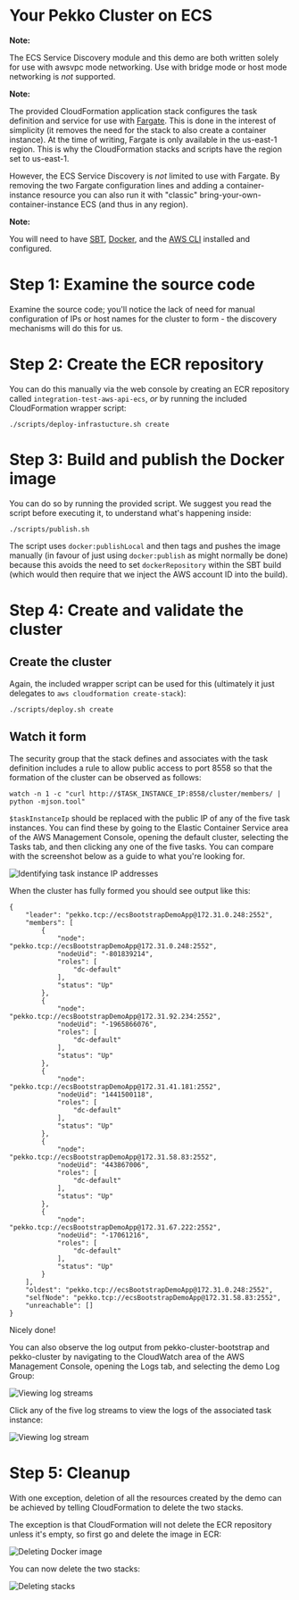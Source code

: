 # Your Pekko Cluster on ECS

**Note:**

The ECS Service Discovery module and this demo are both written solely
for use with awsvpc mode networking. Use with bridge mode or host mode
networking is _not_ supported.

**Note:**

The provided CloudFormation application stack configures the task definition
and service for use with [Fargate](https://aws.amazon.com/fargate/). This is
done in the interest of simplicity (it removes the need for the stack to also
create a container instance). At the time of writing, Fargate is only available
in the us-east-1 region. This is why the CloudFormation stacks and scripts have
the region set to us-east-1.

However, the ECS Service Discovery is _not_ limited to use with Fargate. By
removing the two Fargate configuration lines and adding a container-instance
resource you can also run it with "classic" bring-your-own-container-instance
ECS (and thus in any region).

**Note:**

You will need to have [SBT](https://www.scala-sbt.org/),
[Docker](https://www.docker.com), and the [AWS CLI](https://aws.amazon.com/cli/)
installed and configured.


# Step 1: Examine the source code

Examine the source code; you'll notice the lack of need for manual
configuration of IPs or host names for the cluster to form - the discovery
mechanisms will do this for us.


# Step 2: Create the ECR repository

You can do this manually via the web console by creating an ECR repository
called `integration-test-aws-api-ecs`, _or_ by running the included
CloudFormation wrapper script:

`./scripts/deploy-infrastucture.sh create`


# Step 3: Build and publish the Docker image

You can do so by running the provided script. We suggest you read the script
before executing it, to understand what's happening inside:

`./scripts/publish.sh`

The script uses `docker:publishLocal` and then tags and pushes the image
manually (in favour of just using `docker:publish` as might normally be done)
because this avoids the need to set `dockerRepository` within the SBT build
(which would then require that we inject the AWS account ID into the build).


# Step 4: Create and validate the cluster

## Create the cluster

Again, the included wrapper script can be used for this (ultimately it
just delegates to `aws cloudformation create-stack`):

`./scripts/deploy.sh create`


## Watch it form

The security group that the stack defines and associates with the task
definition includes a rule to allow public access to port 8558 so that the
formation of the cluster can be observed as follows:

`watch -n 1 -c "curl http://$TASK_INSTANCE_IP:8558/cluster/members/ | python
-mjson.tool"`

`$taskInstanceIp` should be replaced with the public IP of any of the five task
instances. You can find these by going to the Elastic Container Service area
of the AWS Management Console, opening the default cluster, selecting the Tasks
tab, and then clicking any one of the five tasks. You can compare with the
screenshot below as a guide to what you're looking for.

![Identifying task instance IP addresses](screenshots/identify-task-instance-ip-address.png)

When the cluster has fully formed you should see output like this:

```
{
    "leader": "pekko.tcp://ecsBootstrapDemoApp@172.31.0.248:2552",
    "members": [
        {
            "node": "pekko.tcp://ecsBootstrapDemoApp@172.31.0.248:2552",
            "nodeUid": "-801839214",
            "roles": [
                "dc-default"
            ],
            "status": "Up"
        },
        {
            "node": "pekko.tcp://ecsBootstrapDemoApp@172.31.92.234:2552",
            "nodeUid": "-1965866076",
            "roles": [
                "dc-default"
            ],
            "status": "Up"
        },
        {
            "node": "pekko.tcp://ecsBootstrapDemoApp@172.31.41.181:2552",
            "nodeUid": "1441500118",
            "roles": [
                "dc-default"
            ],
            "status": "Up"
        },
        {
            "node": "pekko.tcp://ecsBootstrapDemoApp@172.31.58.83:2552",
            "nodeUid": "443867006",
            "roles": [
                "dc-default"
            ],
            "status": "Up"
        },
        {
            "node": "pekko.tcp://ecsBootstrapDemoApp@172.31.67.222:2552",
            "nodeUid": "-17061216",
            "roles": [
                "dc-default"
            ],
            "status": "Up"
        }
    ],
    "oldest": "pekko.tcp://ecsBootstrapDemoApp@172.31.0.248:2552",
    "selfNode": "pekko.tcp://ecsBootstrapDemoApp@172.31.58.83:2552",
    "unreachable": []
}
```

Nicely done!

You can also observe the log output from pekko-cluster-bootstrap and
pekko-cluster by navigating to the CloudWatch area of the AWS Management
Console, opening the Logs tab, and selecting the demo Log Group:


![Viewing log streams](screenshots/view-log-streams.png)


Click any of the five log streams to view the logs of the associated task
instance:

![Viewing log stream](screenshots/view-log-stream.png)


# Step 5: Cleanup

With one exception, deletion of all the resources created by the demo can be
achieved by telling CloudFormation to delete the two stacks.

The exception is that CloudFormation will not delete the ECR repository unless
it's empty, so first go and delete the image in ECR:

![Deleting Docker image](screenshots/delete-docker-image.png)

You can now delete the two stacks:

![Deleting stacks](screenshots/delete-stack.png)

